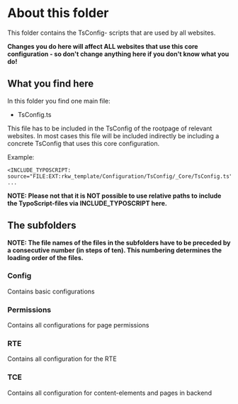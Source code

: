 # About this folder

This folder contains the TsConfig- scripts that are used by all websites.

**Changes you do here will affect ALL websites that use this core configuration - so don't change anything here if you don't know what you do!** 

## What you find here
In this folder you find one main file:
- TsConfig.ts

This file has to be included in the TsConfig of the rootpage of relevant websites.
In most cases this file will be included indirectly be including a concrete TsConfig that uses this core configuration.

Example:
```
<INCLUDE_TYPOSCRIPT: source="FILE:EXT:rkw_template/Configuration/TsConfig/_Core/TsConfig.ts">
...
```

**NOTE: Please not that it is NOT possible to use relative paths to include the TypoScript-files via INCLUDE_TYPOSCRIPT here.**

## The subfolders
**NOTE: The file names of the files in the subfolders have to be preceded by a consecutive number (in steps of ten). This numbering determines the loading order of the files.**

### Config
Contains basic configurations

### Permissions
Contains all configurations for page permissions

### RTE
Contains all configuration for the RTE

### TCE
Contains all configuration for content-elements and pages in backend